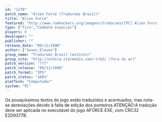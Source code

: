 ```yaml
---
id: "1170"
patch_name: "Alien Force (Traduroms Brasil)"
title: "Alien Force"
featured: "http://www.romhackers.org/imagens/traducoes/[PC] Alien Force - Traduroms Brasil - 1.jpg"
type: ["Tiro","Combate espacial"]
players: 0
developer: ""
publisher: ""
release_date: "09/11/1990"
author: ["Seven_Eleven"]
group_name: "Traduroms Brasil (extinto)"
group_site: "http://orbita.starmedia.com/~trb3/ (fora do ar)"
patch_version: "???"
patch_release: "09/11/1990"
patch_format: "IPS"
patch_status: "100%"
platform: "Computador"
system: "PC"
---
```


Os pouquíssimos textos do jogo estão traduzidos e acentuados, mas nota-se abreviações devido à falta de edição dos ponteiros.ATENÇÃO:A tradução deve ser aplicada no executável do jogo AFORCE.EXE, com CRC32 E2D9377B.